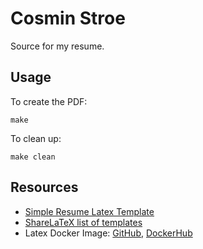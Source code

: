 # Cosmin Stroe

Source for my resume.

## Usage

To create the PDF:

```
make
```

To clean up:

```
make clean
```

## Resources

* [Simple Resume Latex Template](https://github.com/zachscrivena/simple-resume-cv)
* [ShareLaTeX list of templates](https://www.sharelatex.com/templates/cv-or-resume)
* Latex Docker Image: [GitHub](https://github.com/blang/latex-docker), [DockerHub](https://hub.docker.com/r/blang/latex/)
